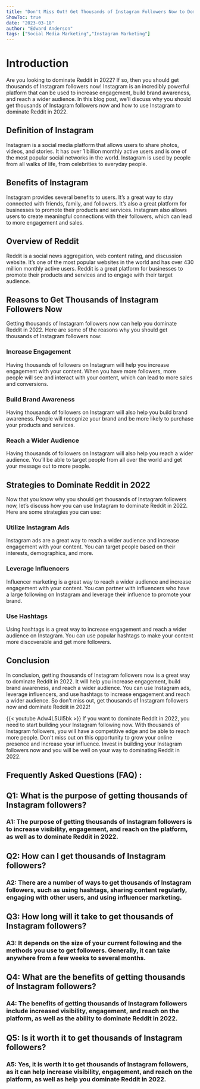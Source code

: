 ```yaml
---
title: "Don't Miss Out! Get Thousands of Instagram Followers Now to Dominate Reddit in 2022!"
ShowToc: true 
date: "2023-03-18"
author: "Edward Anderson" 
tags: ["Social Media Marketing","Instagram Marketing"]
---
```

# Introduction
Are you looking to dominate Reddit in 2022? If so, then you should get thousands of Instagram followers now! Instagram is an incredibly powerful platform that can be used to increase engagement, build brand awareness, and reach a wider audience. In this blog post, we’ll discuss why you should get thousands of Instagram followers now and how to use Instagram to dominate Reddit in 2022. 

## Definition of Instagram
Instagram is a social media platform that allows users to share photos, videos, and stories. It has over 1 billion monthly active users and is one of the most popular social networks in the world. Instagram is used by people from all walks of life, from celebrities to everyday people.

## Benefits of Instagram
Instagram provides several benefits to users. It’s a great way to stay connected with friends, family, and followers. It’s also a great platform for businesses to promote their products and services. Instagram also allows users to create meaningful connections with their followers, which can lead to more engagement and sales.

## Overview of Reddit
Reddit is a social news aggregation, web content rating, and discussion website. It’s one of the most popular websites in the world and has over 430 million monthly active users. Reddit is a great platform for businesses to promote their products and services and to engage with their target audience.

## Reasons to Get Thousands of Instagram Followers Now
Getting thousands of Instagram followers now can help you dominate Reddit in 2022. Here are some of the reasons why you should get thousands of Instagram followers now:

### Increase Engagement
Having thousands of followers on Instagram will help you increase engagement with your content. When you have more followers, more people will see and interact with your content, which can lead to more sales and conversions.

### Build Brand Awareness
Having thousands of followers on Instagram will also help you build brand awareness. People will recognize your brand and be more likely to purchase your products and services.

### Reach a Wider Audience
Having thousands of followers on Instagram will also help you reach a wider audience. You’ll be able to target people from all over the world and get your message out to more people.

## Strategies to Dominate Reddit in 2022
Now that you know why you should get thousands of Instagram followers now, let’s discuss how you can use Instagram to dominate Reddit in 2022. Here are some strategies you can use:

### Utilize Instagram Ads
Instagram ads are a great way to reach a wider audience and increase engagement with your content. You can target people based on their interests, demographics, and more.

### Leverage Influencers
Influencer marketing is a great way to reach a wider audience and increase engagement with your content. You can partner with influencers who have a large following on Instagram and leverage their influence to promote your brand.

### Use Hashtags
Using hashtags is a great way to increase engagement and reach a wider audience on Instagram. You can use popular hashtags to make your content more discoverable and get more followers.

## Conclusion
In conclusion, getting thousands of Instagram followers now is a great way to dominate Reddit in 2022. It will help you increase engagement, build brand awareness, and reach a wider audience. You can use Instagram ads, leverage influencers, and use hashtags to increase engagement and reach a wider audience. So don’t miss out, get thousands of Instagram followers now and dominate Reddit in 2022!

{{< youtube Adw4L5Ul5bk >}} 
If you want to dominate Reddit in 2022, you need to start building your Instagram following now. With thousands of Instagram followers, you will have a competitive edge and be able to reach more people. Don't miss out on this opportunity to grow your online presence and increase your influence. Invest in building your Instagram followers now and you will be well on your way to dominating Reddit in 2022.

## Frequently Asked Questions (FAQ) :
<h2>Q1: What is the purpose of getting thousands of Instagram followers?</h2>

<h3>A1: The purpose of getting thousands of Instagram followers is to increase visibility, engagement, and reach on the platform, as well as to dominate Reddit in 2022. </h3>

<h2>Q2: How can I get thousands of Instagram followers?</h2>

<h3>A2: There are a number of ways to get thousands of Instagram followers, such as using hashtags, sharing content regularly, engaging with other users, and using influencer marketing. </h3>

<h2>Q3: How long will it take to get thousands of Instagram followers?</h2>

<h3>A3: It depends on the size of your current following and the methods you use to get followers. Generally, it can take anywhere from a few weeks to several months. </h3>

<h2>Q4: What are the benefits of getting thousands of Instagram followers?</h2>

<h3>A4: The benefits of getting thousands of Instagram followers include increased visibility, engagement, and reach on the platform, as well as the ability to dominate Reddit in 2022. </h3>

<h2>Q5: Is it worth it to get thousands of Instagram followers?</h2>

<h3>A5: Yes, it is worth it to get thousands of Instagram followers, as it can help increase visibility, engagement, and reach on the platform, as well as help you dominate Reddit in 2022. </h3>


